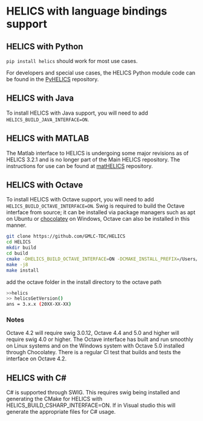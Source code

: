 # HELICS with language bindings support

## HELICS with Python

`pip install helics` should work for most use cases.

For developers and special use cases, the HELICS Python module code can be found in the [PyHELICS](https://github.com/gmlc-tdc/pyhelics) repository.

## HELICS with Java

To install HELICS with Java support, you will need to add `HELICS_BUILD_JAVA_INTERFACE=ON`.

## HELICS with MATLAB

The Matlab interface to HELICS is undergoing some major revisions as of HELICS 3.2.1 and is no longer part of the Main HELICS repository. The instructions for use can be found at [matHELICS](https://github.com/gmlc-tdc/mathelics) repository.

## HELICS with Octave

To install HELICS with Octave support, you will need to add `HELICS_BUILD_OCTAVE_INTERFACE=ON`. Swig is required to build the Octave interface from source; it can be installed via package managers such as apt on Ubuntu or [chocolatey](https://chocolatey.org/packages?q=swig) on Windows, Octave can also be installed in this manner.

```bash
git clone https://github.com/GMLC-TDC/HELICS
cd HELICS
mkdir build
cd build
cmake -DHELICS_BUILD_OCTAVE_INTERFACE=ON -DCMAKE_INSTALL_PREFIX=/Users/$(whoami)/local/helics-develop/ ..
make -j8
make install
```

add the octave folder in the install directory to the octave path

```bash
>>helics
>> helicsGetVersion()
ans = 3.x.x (20XX-XX-XX)
```

### Notes

Octave 4.2 will require swig 3.0.12, Octave 4.4 and 5.0 and higher will require swig 4.0 or higher. The Octave interface has built and run smoothly on Linux systems and on the Windows system with Octave 5.0 installed through Chocolatey. There is a regular CI test that builds and tests the interface on Octave 4.2.

## HELICS with C#

C# is supported through SWIG. This requires swig being installed and generating the CMake for HELICS with HELICS_BUILD_CSHARP_INTERFACE=ON. If in Visual studio this will generate the appropriate files for C# usage.
